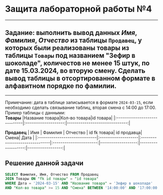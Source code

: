 # Защита лабораторной работы №4
___
## Задание: выполнить вывод данных ___Имя___, ___Фамилия___, ___Отчество___ из таблицы `Продавец`, у которых были реализованы товары из таблицы `Товары` под названием "Зефир в шоколаде", количестов не менее 15 штук, по дате 15.03.2024, во вторую смену. Сделать вывод таблицы в отсортированном формате в алфавитном порядке по фамилии. 
___
Примечание: дата в таблице записывается в формате `2024-03-15`, если необходимо сделать связывание таблиц, вторая смена с 14:00 до 17:00.<br>
Пример таблицы с данными:<br>
__Товары__
|Название товара|Кол-во товара|id товара|
|:------------------------------|:--------------------:|-------------------------------:|

__Продавец__
| Имя | Фамилия | Отчество | id fk товара| id продавца| Смена| Дата | 
|:------------------------------|:--------------------|:-------------------------------|:-----------------------:|-------------------:|-------------------:|------------------:|

## __Решение данной задачи__
```SQL
SELECT Фамилия, Имя, Отчество FROM Продавец
JOIN Товары ON "fk id товары" = "id товара"
WHERE Дата = '2024-03-15' AND "Название товара" = 'Зефир в шоколаде'
AND "Кол-во товара" >= 15 AND "Смена" BETWEEN '14:00:00' AND '17:00:00' ORDER BY Фамилия ASC;
```
